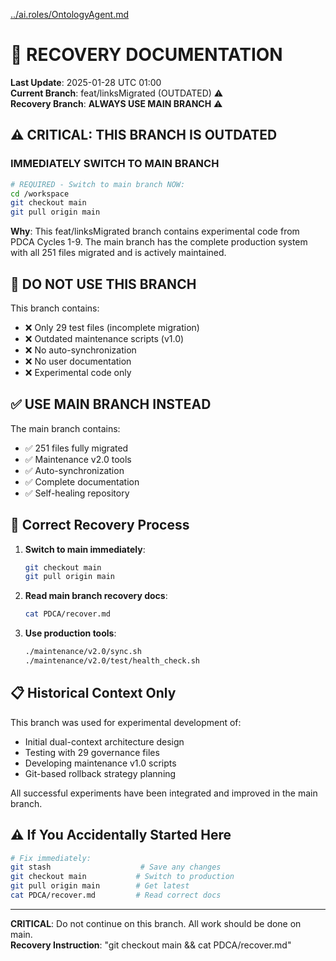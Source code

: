 [../ai.roles/OntologyAgent.md](../ai.roles/OntologyAgent.md)

# 🔄 **RECOVERY DOCUMENTATION**

**Last Update**: 2025-01-28 UTC 01:00  
**Current Branch**: feat/linksMigrated (OUTDATED) ⚠️  
**Recovery Branch**: **ALWAYS USE MAIN BRANCH** ⚠️  

## **⚠️ CRITICAL: THIS BRANCH IS OUTDATED**

### **IMMEDIATELY SWITCH TO MAIN BRANCH**
```bash
# REQUIRED - Switch to main branch NOW:
cd /workspace
git checkout main
git pull origin main
```

**Why**: This feat/linksMigrated branch contains experimental code from PDCA Cycles 1-9. The main branch has the complete production system with all 251 files migrated and is actively maintained.

## **🚫 DO NOT USE THIS BRANCH**

This branch contains:
- ❌ Only 29 test files (incomplete migration)
- ❌ Outdated maintenance scripts (v1.0)
- ❌ No auto-synchronization
- ❌ No user documentation
- ❌ Experimental code only

## **✅ USE MAIN BRANCH INSTEAD**

The main branch contains:
- ✅ 251 files fully migrated
- ✅ Maintenance v2.0 tools
- ✅ Auto-synchronization
- ✅ Complete documentation
- ✅ Self-healing repository

## **🎯 Correct Recovery Process**

1. **Switch to main immediately**:
   ```bash
   git checkout main
   git pull origin main
   ```

2. **Read main branch recovery docs**:
   ```bash
   cat PDCA/recover.md
   ```

3. **Use production tools**:
   ```bash
   ./maintenance/v2.0/sync.sh
   ./maintenance/v2.0/test/health_check.sh
   ```

## **📋 Historical Context Only**

This branch was used for experimental development of:
- Initial dual-context architecture design
- Testing with 29 governance files
- Developing maintenance v1.0 scripts
- Git-based rollback strategy planning

All successful experiments have been integrated and improved in the main branch.

## **⚠️ If You Accidentally Started Here**

```bash
# Fix immediately:
git stash                    # Save any changes
git checkout main           # Switch to production
git pull origin main        # Get latest
cat PDCA/recover.md         # Read correct docs
```

---

**CRITICAL**: Do not continue on this branch. All work should be done on main.  
**Recovery Instruction**: "git checkout main && cat PDCA/recover.md"

